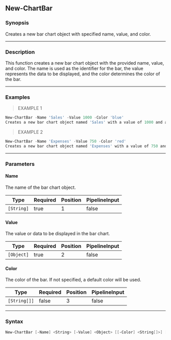 New-ChartBar
------------

### Synopsis
Creates a new bar chart object with specified name, value, and color.

---

### Description

This function creates a new bar chart object with the provided name, value, and color. The name is used as the identifier for the bar, the value represents the data to be displayed, and the color determines the color of the bar.

---

### Examples
> EXAMPLE 1

```PowerShell
New-ChartBar -Name 'Sales' -Value 1000 -Color 'blue'
Creates a new bar chart object named 'Sales' with a value of 1000 and a blue color.
```
> EXAMPLE 2

```PowerShell
New-ChartBar -Name 'Expenses' -Value 750 -Color 'red'
Creates a new bar chart object named 'Expenses' with a value of 750 and a red color.
```

---

### Parameters
#### **Name**
The name of the bar chart object.

|Type      |Required|Position|PipelineInput|
|----------|--------|--------|-------------|
|`[String]`|true    |1       |false        |

#### **Value**
The value or data to be displayed in the bar chart.

|Type      |Required|Position|PipelineInput|
|----------|--------|--------|-------------|
|`[Object]`|true    |2       |false        |

#### **Color**
The color of the bar. If not specified, a default color will be used.

|Type        |Required|Position|PipelineInput|
|------------|--------|--------|-------------|
|`[String[]]`|false   |3       |false        |

---

### Syntax
```PowerShell
New-ChartBar [-Name] <String> [-Value] <Object> [[-Color] <String[]>] [<CommonParameters>]
```
